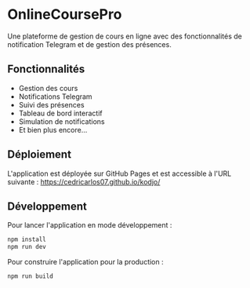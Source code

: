 # OnlineCoursePro

Une plateforme de gestion de cours en ligne avec des fonctionnalités de notification Telegram et de gestion des présences.

## Fonctionnalités

- Gestion des cours
- Notifications Telegram
- Suivi des présences
- Tableau de bord interactif
- Simulation de notifications
- Et bien plus encore...

## Déploiement

L'application est déployée sur GitHub Pages et est accessible à l'URL suivante :
https://cedricarlos07.github.io/kodjo/

## Développement

Pour lancer l'application en mode développement :

```bash
npm install
npm run dev
```

Pour construire l'application pour la production :

```bash
npm run build
```
